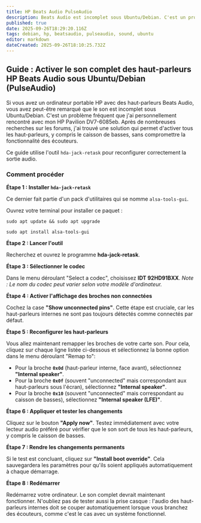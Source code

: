 ```yaml
---
title: HP Beats Audio PulseAudio
description: Beats Audio est incomplet sous Ubuntu/Debian. C'est un problème fréquent que j'ai personnellement rencontré avec mon HP Pavilion DV7-6085eb. Après de nombreuses recherches sur les forums, j'ai trouvé une solution.
published: true
date: 2025-09-26T18:29:20.116Z
tags: debian, hp, beatsaudio, pulseaudio, sound, ubuntu
editor: markdown
dateCreated: 2025-09-26T18:10:25.732Z
---
```


## Guide : Activer le son complet des haut-parleurs HP Beats Audio sous Ubuntu/Debian (PulseAudio)

Si vous avez un ordinateur portable HP avec des haut-parleurs Beats Audio, vous avez peut-être remarqué que le son est incomplet sous Ubuntu/Debian. C'est un problème fréquent que j'ai personnellement rencontré avec mon HP Pavilion DV7-6085eb. Après de nombreuses recherches sur les forums, j'ai trouvé une solution qui permet d'activer tous les haut-parleurs, y compris le caisson de basses, sans compromettre la fonctionnalité des écouteurs.

Ce guide utilise l'outil `hda-jack-retask` pour reconfigurer correctement la sortie audio.

### Comment procéder

**Étape 1 : Installer `hda-jack-retask`**

Ce dernier fait partie d'un pack d'utilitaires qui se nomme `alsa-tools-gui`.

Ouvrez votre terminal pour installer ce paquet :

`sudo apt update && sudo apt upgrade`

`sudo apt install alsa-tools-gui`

**Étape 2 : Lancer l'outil**

Recherchez et ouvrez le programme **hda-jack-retask**.

**Étape 3 : Sélectionner le codec**

Dans le menu déroulant "Select a codec", choisissez **IDT 92HD91BXX**. *Note : Le nom du codec peut varier selon votre modèle d'ordinateur.*

**Étape 4 : Activer l'affichage des broches non connectées**

Cochez la case **"Show unconnected pins"**. Cette étape est cruciale, car les haut-parleurs internes ne sont pas toujours détectés comme connectés par défaut.

**Étape 5 : Reconfigurer les haut-parleurs**

Vous allez maintenant remapper les broches de votre carte son. Pour cela, cliquez sur chaque ligne listée ci-dessous et sélectionnez la bonne option dans le menu déroulant "Remap to":
* Pour la broche **`0x0d`** (haut-parleur interne, face avant), sélectionnez **"Internal speaker"**.
* Pour la broche **`0x0f`** (souvent "unconnected" mais correspondant aux haut-parleurs sous l'écran), sélectionnez **"Internal speaker"**.
* Pour la broche **`0x10`** (souvent "unconnected" mais correspondant au caisson de basses), sélectionnez **"Internal speaker (LFE)"**.

**Étape 6 : Appliquer et tester les changements**

Cliquez sur le bouton **"Apply now"**. Testez immédiatement avec votre lecteur audio préféré pour vérifier que le son sort de tous les haut-parleurs, y compris le caisson de basses.

**Étape 7 : Rendre les changements permanents**

Si le test est concluant, cliquez sur **"Install boot override"**. Cela sauvegardera les paramètres pour qu'ils soient appliqués automatiquement à chaque démarrage.

**Étape 8 : Redémarrer**

Redémarrez votre ordinateur. Le son complet devrait maintenant fonctionner. N'oubliez pas de tester aussi la prise casque : l'audio des haut-parleurs internes doit se couper automatiquement lorsque vous branchez des écouteurs, comme c'est le cas avec un système fonctionnel.